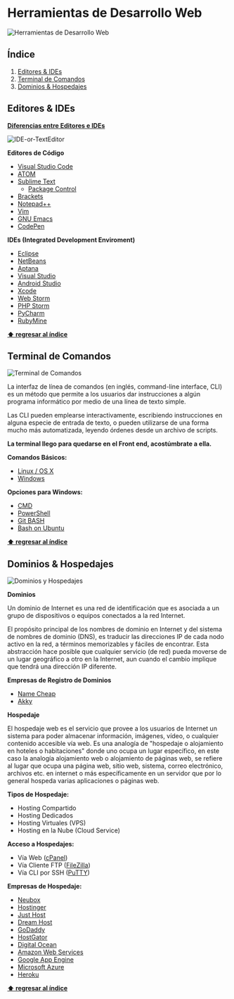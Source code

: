 # Herramientas de Desarrollo Web

![Herramientas de Desarrollo Web](http://bextlan.com/img/para-cursos/herramientas-frontend.jpg)

## Índice

1. [Editores & IDEs](#editores--ides)
1. [Terminal de Comandos](#terminal-de-comandos)
1. [Dominios & Hospedajes](#dominios--hospedajes)

## Editores & IDEs

**[Diferencias entre Editores e IDEs](https://www.youtube.com/watch?v=sdVh7nkUUG0)**

![IDE-or-TextEditor](http://bextlan.com/img/para-cursos/IDE-or-TextEditor.png)

**Editores de Código**

* [Visual Studio Code](https://code.visualstudio.com/)
* [ATOM](https://atom.io/)
* [Sublime Text](https://www.sublimetext.com/)
	* [Package Control](https://packagecontrol.io/)
* [Brackets](http://brackets.io/)
* [Notepad++](https://notepad-plus-plus.org/)
* [Vim](http://www.vim.org/)
* [GNU Emacs](http://www.gnu.org/software/emacs/)
* [CodePen](http://codepen.io/)

**IDEs (Integrated Development Enviroment)**

* [Eclipse](https://eclipse.org/)
* [NetBeans](https://netbeans.org/)
* [Aptana](http://www.aptana.com/)
* [Visual Studio](https://www.visualstudio.com/)
* [Android Studio](https://developer.android.com/studio/index.html)
* [Xcode](https://developer.apple.com/xcode/)
* [Web Storm](https://www.jetbrains.com/webstorm/)
* [PHP Storm](https://www.jetbrains.com/phpstorm/)
* [PyCharm](https://www.jetbrains.com/pycharm/)
* [RubyMine](https://www.jetbrains.com/ruby/)

**[⬆ regresar al índice](#Índice)**


## Terminal de Comandos

![Terminal de Comandos](http://bextlan.com/img/para-cursos/terminal-comandos.jpg)

La interfaz de línea de comandos (en inglés, command-line interface, CLI) es un método que permite a los usuarios dar instrucciones a algún programa informático por medio de una línea de texto simple.

Las CLI pueden emplearse interactivamente, escribiendo instrucciones en alguna especie de entrada de texto, o pueden utilizarse de una forma mucho más automatizada, leyendo órdenes desde un archivo de scripts.

**La terminal llego para quedarse en el Front end, acostúmbrate a ella.**

**Comandos Básicos:**

* [Linux / OS X](https://fosswire.com/post/2007/08/unixlinux-command-cheat-sheet/)
* [Windows](http://ss64.com/nt/index.html)

**Opciones para Windows:**

* [CMD](https://www.microsoft.com/resources/documentation/windows/xp/all/proddocs/en-us/cmd.mspx)
* [PowerShell](https://msdn.microsoft.com/en-us/powershell)
* [Git BASH](https://git-for-windows.github.io/)
* [Bash on Ubuntu](https://msdn.microsoft.com/en-us/commandline/wsl/about)

**[⬆ regresar al índice](#Índice)**


## Dominios & Hospedajes

![Dominios y Hospedajes](http://bextlan.com/img/para-cursos/dominios-hosting.jpg)

**Dominios**

Un dominio de Internet es una red de identificación que es asociada a un grupo de dispositivos o equipos conectados a la red Internet.

El propósito principal de los nombres de dominio en Internet y del sistema de nombres de dominio (DNS), es traducir las direcciones IP de cada nodo activo en la red, a términos memorizables y fáciles de encontrar. Esta abstracción hace posible que cualquier servicio (de red) pueda moverse de un lugar geográfico a otro en la Internet, aun cuando el cambio implique que tendrá una dirección IP diferente.

**Empresas de Registro de Dominios**

* [Name Cheap](https://www.namecheap.com/)
* [Akky](https://www.akky.mx/)

**Hospedaje**

El hospedaje web es el servicio que provee a los usuarios de Internet un sistema para poder almacenar información, imágenes, vídeo, o cualquier contenido accesible vía web. Es una analogía de "hospedaje o alojamiento en hoteles o habitaciones" donde uno ocupa un lugar específico, en este caso la analogía alojamiento web o alojamiento de páginas web, se refiere al lugar que ocupa una página web, sitio web, sistema, correo electrónico, archivos etc. en internet o más específicamente en un servidor que por lo general hospeda varias aplicaciones o páginas web.

**Tipos de Hospedaje:**

* Hosting Compartido
* Hosting Dedicados
* Hosting Virtuales (VPS)
* Hosting en la Nube (Cloud Service)

**Acceso a Hospedajes:**

* Vía Web ([cPanel](https://cpanel.com/))
* Vía Cliente FTP ([FileZilla](https://filezilla-project.org/download.php))
* Vía CLI por SSH ([PuTTY](http://www.putty.org/))

**Empresas de Hospedaje:**

* [Neubox](https://neubox.com/)
* [Hostinger](https://www.hostinger.mx/)
* [Just Host](https://www.justhost.com/)
* [Dream Host](https://www.dreamhost.com/)
* [GoDaddy](https://mx.godaddy.com/)
* [HostGator](https://hostgator.mx/)
* [Digital Ocean](https://www.digitalocean.com/)
* [Amazon Web Services](https://aws.amazon.com/es/)
* [Google App Engine](https://appengine.google.com)
* [Microsoft Azure](https://azure.microsoft.com/es-es/)
* [Heroku](https://www.heroku.com/)

**[⬆ regresar al índice](#Índice)**
